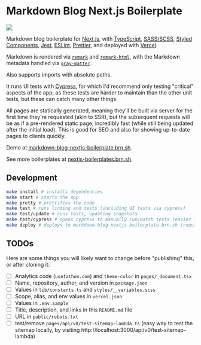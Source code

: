 # Markdown Blog Next.js Boilerplate

[![](https://github.com/BrunoBernardino/nextjs-boilerplate-blog-markdown/workflows/Run%20Tests/badge.svg)](https://github.com/BrunoBernardino/nextjs-boilerplate-blog-markdown/actions?workflow=Run+Tests)

Markdown blog boilerplate for [Next.js](https://nextjs.org), with [TypeScript](https://www.typescriptlang.org), [SASS/SCSS](https://sass-lang.com), [Styled Components](https://styled-components.com), [Jest](https://jestjs.io), [ESLint](https://eslint.org/), [Prettier](https://prettier.io/), and deployed with [Vercel](https://vercel.com).

Markdown is rendered via [`remark`](https://remark.js.org/) and [`remark-html`](https://github.com/remarkjs/remark-html), with the Markdown metadata handled via [`gray-matter`](https://github.com/jonschlinkert/gray-matter).

Also supports imports with absolute paths.

It runs UI tests with [Cypress](https://cypress.io), for which I'd recommend only testing "critical" aspects of the app, as these tests are harder to maintain than the other unit tests, but these can catch many other things.

All pages are statically generated, meaning they'll be built via server for the first time they're requested (akin to SSR), but the subsequent requests will be as if a pre-rendered static page, incredibly fast (while still being updated after the initial load). This is good for SEO and also for showing up-to-date pages to clients quickly.

Demo at [markdown-blog-nextjs-boilerplate.brn.sh](https://markdown-blog-nextjs-boilerplate.brn.sh).

See more boilerplates at [nextjs-boilerplates.brn.sh](https://nextjs-boilerplates.brn.sh).

## Development

```bash
make install # installs dependencies
make start # starts the app
make pretty # prettifies the code
make test # runs linting and tests (including UI tests via cypress)
make test/update # runs tests, updating snapshots
make test/cypress # opens cypress to manually run/watch tests (easier for writing and testing/updating them)
make deploy # deploys to markdown-blog-nextjs-boilerplate.brn.sh (requires `vercel` to be installed globally)
```

## TODOs

Here are some things you will likely want to change before "publishing" this, or after cloning it:

- [ ] Analytics code (`usefathom.com`) and `theme-color` in `pages/_document.tsx`
- [ ] Name, repository, author, and version in `package.json`
- [ ] Values in `lib/constants.ts` and `styles/__variables.scss`
- [ ] Scope, alias, and env values in `vercel.json`
- [ ] Values in `.env.sample`
- [ ] Title, description, and links in this `README.md` file
- [ ] URL in `public/robots.txt`
- [ ] test/remove `pages/api/v0/test-sitemap-lambda.ts` (easy way to test the sitemap locally, by visiting http://localhost:3000/api/v0/test-sitemap-lambda)
